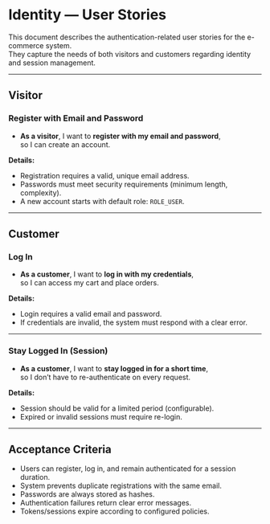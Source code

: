 # Identity — User Stories

This document describes the authentication-related user stories for the e-commerce system.  
They capture the needs of both visitors and customers regarding identity and session management.

---

## Visitor

### Register with Email and Password
- **As a visitor**, I want to **register with my email and password**,  
  so I can create an account.

**Details:**
- Registration requires a valid, unique email address.
- Passwords must meet security requirements (minimum length, complexity).
- A new account starts with default role: `ROLE_USER`.

---

## Customer

### Log In
- **As a customer**, I want to **log in with my credentials**,  
  so I can access my cart and place orders.

**Details:**
- Login requires a valid email and password.
- If credentials are invalid, the system must respond with a clear error.

---

### Stay Logged In (Session)
- **As a customer**, I want to **stay logged in for a short time**,  
  so I don’t have to re-authenticate on every request.

**Details:**
- Session should be valid for a limited period (configurable).
- Expired or invalid sessions must require re-login.

---

## Acceptance Criteria

- Users can register, log in, and remain authenticated for a session duration.
- System prevents duplicate registrations with the same email.
- Passwords are always stored as hashes.
- Authentication failures return clear error messages.
- Tokens/sessions expire according to configured policies.
